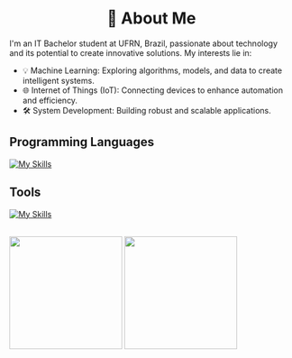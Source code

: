 <h1 align="center">
👋 About Me
</h1>

I'm an IT Bachelor student at UFRN, Brazil, passionate about technology and its potential to create innovative solutions. 
My interests lie in:

- 💡 Machine Learning: Exploring algorithms, models, and data to create intelligent systems.
- 🌐 Internet of Things (IoT): Connecting devices to enhance automation and efficiency.
- 🛠️ System Development: Building robust and scalable applications.

## Programming Languages
[![My Skills](https://skillicons.dev/icons?i=java,py,ts,js)]()

## Tools
[![My Skills](https://skillicons.dev/icons?i=git,docker,postman,spring,django,nodejs,react,mysql,mongo)]()

<br />

<div> 
  <img height="200px" src="https://github-readme-stats.vercel.app/api/top-langs/?username=danieln0bre&langs_count=10&hide=vue,html,css&layout=compact&show_icons=true&theme=github_dark">
  <img height="200px" src="https://github-readme-stats.vercel.app/api?username=danieln0bre&show_icons=true&theme=github_dark">
</div>

